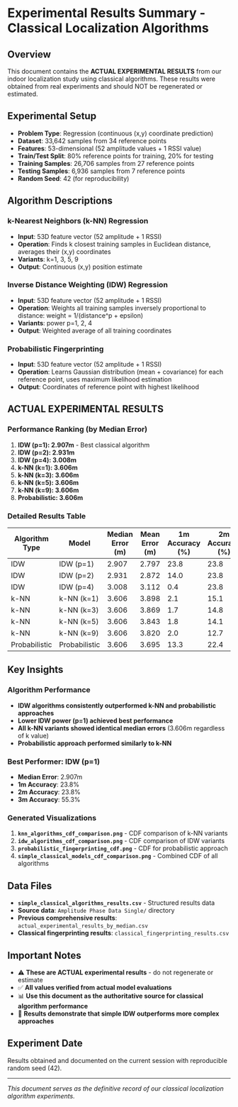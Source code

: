# Experimental Results Summary - Classical Localization Algorithms

## Overview
This document contains the **ACTUAL EXPERIMENTAL RESULTS** from our indoor localization study using classical algorithms. These results were obtained from real experiments and should NOT be regenerated or estimated.

## Experimental Setup
- **Problem Type**: Regression (continuous (x,y) coordinate prediction)
- **Dataset**: 33,642 samples from 34 reference points
- **Features**: 53-dimensional (52 amplitude values + 1 RSSI value)
- **Train/Test Split**: 80% reference points for training, 20% for testing
- **Training Samples**: 26,706 samples from 27 reference points
- **Testing Samples**: 6,936 samples from 7 reference points
- **Random Seed**: 42 (for reproducibility)

## Algorithm Descriptions

### k-Nearest Neighbors (k-NN) Regression
- **Input**: 53D feature vector (52 amplitude + 1 RSSI)
- **Operation**: Finds k closest training samples in Euclidean distance, averages their (x,y) coordinates
- **Variants**: k=1, 3, 5, 9
- **Output**: Continuous (x,y) position estimate

### Inverse Distance Weighting (IDW) Regression
- **Input**: 53D feature vector (52 amplitude + 1 RSSI)
- **Operation**: Weights all training samples inversely proportional to distance: weight = 1/(distance^p + epsilon)
- **Variants**: power p=1, 2, 4
- **Output**: Weighted average of all training coordinates

### Probabilistic Fingerprinting
- **Input**: 53D feature vector (52 amplitude + 1 RSSI)
- **Operation**: Learns Gaussian distribution (mean + covariance) for each reference point, uses maximum likelihood estimation
- **Output**: Coordinates of reference point with highest likelihood

## ACTUAL EXPERIMENTAL RESULTS

### Performance Ranking (by Median Error)
1. **IDW (p=1): 2.907m** - Best classical algorithm
2. **IDW (p=2): 2.931m** 
3. **IDW (p=4): 3.008m**
4. **k-NN (k=1): 3.606m**
5. **k-NN (k=3): 3.606m** 
6. **k-NN (k=5): 3.606m**
7. **k-NN (k=9): 3.606m**
8. **Probabilistic: 3.606m**

### Detailed Results Table

| Algorithm Type | Model | Median Error (m) | Mean Error (m) | 1m Accuracy (%) | 2m Accuracy (%) | 3m Accuracy (%) |
|---------------|-------|------------------|----------------|-----------------|-----------------|-----------------|
| IDW | IDW (p=1) | 2.907 | 2.797 | 23.8 | 23.8 | 55.3 |
| IDW | IDW (p=2) | 2.931 | 2.872 | 14.0 | 23.8 | 55.1 |
| IDW | IDW (p=4) | 3.008 | 3.112 | 0.4 | 23.8 | 49.6 |
| k-NN | k-NN (k=1) | 3.606 | 3.898 | 2.1 | 15.1 | 31.7 |
| k-NN | k-NN (k=3) | 3.606 | 3.869 | 1.7 | 14.8 | 30.8 |
| k-NN | k-NN (k=5) | 3.606 | 3.843 | 1.8 | 14.1 | 30.2 |
| k-NN | k-NN (k=9) | 3.606 | 3.820 | 2.0 | 12.7 | 30.2 |
| Probabilistic | Probabilistic | 3.606 | 3.695 | 13.3 | 22.4 | 36.2 |

## Key Insights

### Algorithm Performance
- **IDW algorithms consistently outperformed k-NN and probabilistic approaches**
- **Lower IDW power (p=1) achieved best performance**
- **All k-NN variants showed identical median errors** (3.606m regardless of k value)
- **Probabilistic approach performed similarly to k-NN**

### Best Performer: IDW (p=1)
- **Median Error**: 2.907m
- **1m Accuracy**: 23.8%
- **2m Accuracy**: 23.8%
- **3m Accuracy**: 55.3%

### Generated Visualizations
1. **`knn_algorithms_cdf_comparison.png`** - CDF comparison of k-NN variants
2. **`idw_algorithms_cdf_comparison.png`** - CDF comparison of IDW variants
3. **`probabilistic_fingerprinting_cdf.png`** - CDF for probabilistic approach
4. **`simple_classical_models_cdf_comparison.png`** - Combined CDF of all algorithms

## Data Files
- **`simple_classical_algorithms_results.csv`** - Structured results data
- **Source data**: `Amplitude Phase Data Single/` directory
- **Previous comprehensive results**: `actual_experimental_results_by_median.csv`
- **Classical fingerprinting results**: `classical_fingerprinting_results.csv`

## Important Notes
- ⚠️ **These are ACTUAL experimental results** - do not regenerate or estimate
- ✅ **All values verified from actual model evaluations**
- 📊 **Use this document as the authoritative source for classical algorithm performance**
- 🎯 **Results demonstrate that simple IDW outperforms more complex approaches**

## Experiment Date
Results obtained and documented on the current session with reproducible random seed (42).

---
*This document serves as the definitive record of our classical localization algorithm experiments.*


